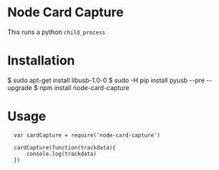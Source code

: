 # Node Card Capture

This runs a python `child_process`

# Installation

  $ sudo apt-get install libusb-1.0-0
  $ sudo -H pip install pyusb --pre --upgrade
  $ npm install node-card-capture

# Usage

```
  var cardCapture = require('node-card-capture')

  cardCapture(function(trackdata){
      console.log(trackdata)
  })
```
